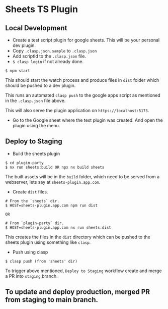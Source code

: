 # Sheets TS Plugin

## Local Development

- Create a test script plugin for google sheets. This will be your personal dev plugin.
- Copy `.clasp.json.sample` to `.clasp.json`
- Add scriptId to the `.clasp.json` file.
- `$ clasp login` if not already done.

```
$ npm start
```

This should start the watch process and produce files in `dist` folder which should be pushed to a dev plugin.

This runs an automated `clasp push` to the google apps script as mentioned in the `.clasp.json` file above.

This will also serve the plugin application on `https://localhost:5173`.

- Go to the Google sheet where the test plugin was created. And open the plugin using the menu.

## Deploy to Staging

- Build the sheets plugin

```
$ cd plugin-party
$ nx run sheets:build OR npx nx build sheets
```

The built assets will be in the `build` folder, which need
to be served from a webserver, lets say at `sheets-plugin.app.com`.

- Create `dist` files.

```
# From the `sheets` dir.
$ HOST=sheets-plugin.app.com npm run dist

OR

# From `plugin-party` dir.
$ HOST=sheets-plugin.app.com nx run sheets:dist
```

This creates the files in the `dist` directory which can be pushed to the sheets plugin using something like `clasp`.

- Push using clasp

```
$ clasp push (from 'sheets' dir)
```

To trigger above mentioned, `Deploy to Staging` workflow create and merge a PR into `staging` branch.

## To update and deploy production, merged PR from staging to main branch.